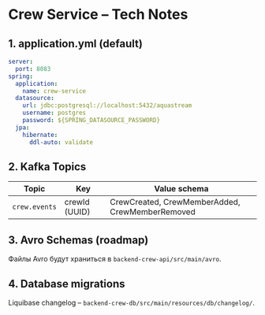 # Crew Service – Tech Notes

## 1. application.yml (default)
```yaml
server:
  port: 8083
spring:
  application:
    name: crew-service
  datasource:
    url: jdbc:postgresql://localhost:5432/aquastream
    username: postgres
    password: ${SPRING_DATASOURCE_PASSWORD}
  jpa:
    hibernate:
      ddl-auto: validate
```

## 2. Kafka Topics
| Topic | Key | Value schema |
|-------|-----|--------------|
| `crew.events` | crewId (UUID) | CrewCreated, CrewMemberAdded, CrewMemberRemoved |

## 3. Avro Schemas (roadmap)
Файлы Avro будут храниться в `backend-crew-api/src/main/avro`.

## 4. Database migrations
Liquibase changelog – `backend-crew-db/src/main/resources/db/changelog/`. 